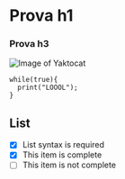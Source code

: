 # Prova h1
### Prova h3

![Image of Yaktocat](https://octodex.github.com/images/yaktocat.png)

```
while(true){
  print("LOOOL");
}
```

## List
- [x] List syntax is required
- [x] This item is complete
- [ ] This item is not complete
